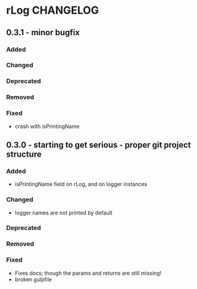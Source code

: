 # rLog CHANGELOG


## 0.3.1 - minor bugfix

### Added

### Changed

### Deprecated

### Removed

### Fixed

 - crash with isPrintingName

## 0.3.0 - starting to get serious - proper git project structure

### Added

 - isPrintingName field on rLog, and on logger instances

### Changed

 - logger names are not printed by default

### Deprecated

### Removed

### Fixed

 - Fixes docs; though the params and returns are still missing!
 - broken gulpfile
